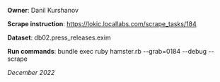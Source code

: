 **Owner**: Danil Kurshanov

**Scrape instruction**: https://lokic.locallabs.com/scrape_tasks/184

**Dataset**: db02.press_releases.exim

**Run commands**: bundle exec ruby hamster.rb --grab=0184 --debug --scrape

_December 2022_
